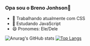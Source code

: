 ### Opa sou o Breno Jonhson👋

- 🔭 Trabalhando atualmente com CSS
- 🌱 Estudando JavaScript
- 😄 Pronomes: Ele/Dele

![Anurag's GitHub stats](https://github-readme-stats.vercel.app/api?username=BrenoJonhson&show_icons=true&theme=radical)
[![Top Langs](https://github-readme-stats.vercel.app/api/top-langs/?username=BrenoJonhson&layout=compact)](https://github.com/BrenoJonhson/github-readme-stats)
